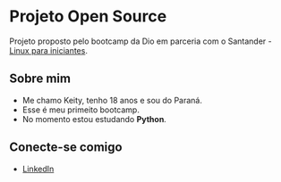 # Projeto Open Source
 
 Projeto proposto pelo bootcamp da Dio em parceria com o Santander - [Linux para iniciantes](https://web.dio.me/track/santander-linux-para-iniciantes).
 
 ## Sobre mim
 - Me chamo Keity, tenho 18 anos e sou do Paraná. 
 - Esse é meu primeito bootcamp.
 - No momento estou estudando **Python**.
 
 ## Conecte-se comigo
 - [LinkedIn](www.linkedin.com/in/keityleite)
